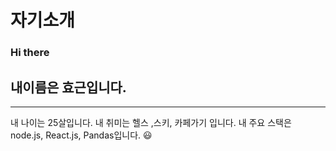 # 자기소개
### Hi there

## 내이름은 효근입니다.
---
내 나이는 25살입니다.
내 취미는 헬스 ,스키, 카페가기 입니다.
내 주요 스택은 node.js, React.js, Pandas입니다.
😃
